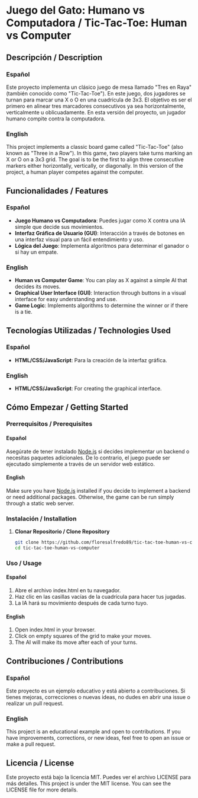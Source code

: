# Juego del Gato: Humano vs Computadora / Tic-Tac-Toe: Human vs Computer

## Descripción / Description

### Español
Este proyecto implementa un clásico juego de mesa llamado "Tres en Raya" (también conocido como "Tic-Tac-Toe"). En este juego, dos jugadores se turnan para marcar una X o O en una cuadrícula de 3x3. El objetivo es ser el primero en alinear tres marcadores consecutivos ya sea horizontalmente, verticalmente u oblicuadamente. En esta versión del proyecto, un jugador humano compite contra la computadora.

### English
This project implements a classic board game called "Tic-Tac-Toe" (also known as "Three in a Row"). In this game, two players take turns marking an X or O on a 3x3 grid. The goal is to be the first to align three consecutive markers either horizontally, vertically, or diagonally. In this version of the project, a human player competes against the computer.

## Funcionalidades / Features

### Español
- **Juego Humano vs Computadora**: Puedes jugar como X contra una IA simple que decide sus movimientos.
- **Interfaz Gráfica de Usuario (GUI)**: Interacción a través de botones en una interfaz visual para un fácil entendimiento y uso.
- **Lógica del Juego**: Implementa algoritmos para determinar el ganador o si hay un empate.

### English
- **Human vs Computer Game**: You can play as X against a simple AI that decides its moves.
- **Graphical User Interface (GUI)**: Interaction through buttons in a visual interface for easy understanding and use.
- **Game Logic**: Implements algorithms to determine the winner or if there is a tie.

## Tecnologías Utilizadas / Technologies Used

### Español
- **HTML/CSS/JavaScript**: Para la creación de la interfaz gráfica.

### English
- **HTML/CSS/JavaScript**: For creating the graphical interface.

## Cómo Empezar / Getting Started

### Prerrequisitos / Prerequisites

#### Español
Asegúrate de tener instalado [Node.js](https://nodejs.org/) si decides implementar un backend o necesitas paquetes adicionales. De lo contrario, el juego puede ser ejecutado simplemente a través de un servidor web estático.

#### English
Make sure you have [Node.js](https://nodejs.org/) installed if you decide to implement a backend or need additional packages. Otherwise, the game can be run simply through a static web server.

### Instalación / Installation

1. **Clonar Repositorio / Clone Repository**
   ```bash
   git clone https://github.com/floresalfredo89/tic-tac-toe-human-vs-computer.git
   cd tic-tac-toe-human-vs-computer
### Uso / Usage
#### Español

1. Abre el archivo index.html en tu navegador.
2. Haz clic en las casillas vacías de la cuadrícula para hacer tus jugadas.
3. La IA hará su movimiento después de cada turno tuyo.

#### English

1. Open index.html in your browser.
2. Click on empty squares of the grid to make your moves.
3. The AI will make its move after each of your turns.

## Contribuciones / Contributions

### Español
Este proyecto es un ejemplo educativo y está abierto a contribuciones. Si tienes mejoras, correcciones o nuevas ideas, no dudes en abrir una issue o realizar un pull request.

### English
This project is an educational example and open to contributions. If you have improvements, corrections, or new ideas, feel free to open an issue or make a pull request.

## Licencia / License

Este proyecto está bajo la licencia MIT. Puedes ver el archivo LICENSE para más detalles.
This project is under the MIT license. You can see the LICENSE file for more details.
